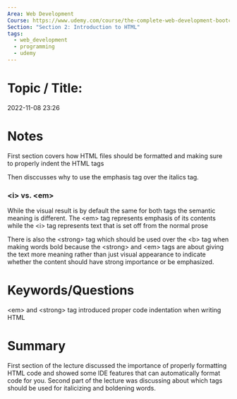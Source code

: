 ```yaml
---
Area: Web Development
Course: https://www.udemy.com/course/the-complete-web-development-bootcamp/
Section: "Section 2: Introduction to HTML"
tags:
  - web_development
  - programming
  - udemy
---
```

# Topic / Title: 

2022-11-08
23:26
# Notes
First section covers how HTML files should be formatted and making sure to properly indent the HTML tags

Then disccusses why to use the emphasis tag over the italics tag. 
### \<i> vs. \<em>
While the visual result is by default the same for both tags the semantic meaning is different. The \<em> tag represents emphasis of its contents while the \<i> tag represents text that is set off from the normal prose

There is also the \<strong> tag which should be used over the \<b> tag when making words bold because the \<strong> and \<em> tags are about giving the text more meaning rather than just visual appearance to indicate whether the content should have strong importance or be emphasized.
# Keywords/Questions
\<em> and \<strong> tag introduced
proper code indentation when writing HTML
# Summary
First section of the lecture discussed the importance of properly formatting HTML code and showed some IDE features that can automatically format code for you. Second part of the lecture was discussing about which tags should be used for italicizing and boldening words. 
